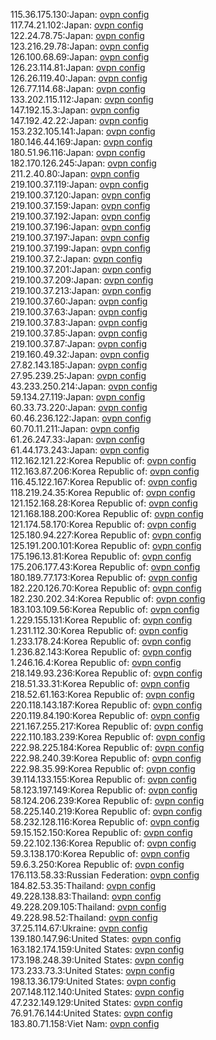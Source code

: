 115.36.175.130:Japan: [ovpn config](vpn/115_36_175_130.ovpn)  
117.74.21.102:Japan: [ovpn config](vpn/117_74_21_102.ovpn)  
122.24.78.75:Japan: [ovpn config](vpn/122_24_78_75.ovpn)  
123.216.29.78:Japan: [ovpn config](vpn/123_216_29_78.ovpn)  
126.100.68.69:Japan: [ovpn config](vpn/126_100_68_69.ovpn)  
126.23.114.81:Japan: [ovpn config](vpn/126_23_114_81.ovpn)  
126.26.119.40:Japan: [ovpn config](vpn/126_26_119_40.ovpn)  
126.77.114.68:Japan: [ovpn config](vpn/126_77_114_68.ovpn)  
133.202.115.112:Japan: [ovpn config](vpn/133_202_115_112.ovpn)  
147.192.15.3:Japan: [ovpn config](vpn/147_192_15_3.ovpn)  
147.192.42.22:Japan: [ovpn config](vpn/147_192_42_22.ovpn)  
153.232.105.141:Japan: [ovpn config](vpn/153_232_105_141.ovpn)  
180.146.44.169:Japan: [ovpn config](vpn/180_146_44_169.ovpn)  
180.51.96.116:Japan: [ovpn config](vpn/180_51_96_116.ovpn)  
182.170.126.245:Japan: [ovpn config](vpn/182_170_126_245.ovpn)  
211.2.40.80:Japan: [ovpn config](vpn/211_2_40_80.ovpn)  
219.100.37.119:Japan: [ovpn config](vpn/219_100_37_119.ovpn)  
219.100.37.120:Japan: [ovpn config](vpn/219_100_37_120.ovpn)  
219.100.37.159:Japan: [ovpn config](vpn/219_100_37_159.ovpn)  
219.100.37.192:Japan: [ovpn config](vpn/219_100_37_192.ovpn)  
219.100.37.196:Japan: [ovpn config](vpn/219_100_37_196.ovpn)  
219.100.37.197:Japan: [ovpn config](vpn/219_100_37_197.ovpn)  
219.100.37.199:Japan: [ovpn config](vpn/219_100_37_199.ovpn)  
219.100.37.2:Japan: [ovpn config](vpn/219_100_37_2.ovpn)  
219.100.37.201:Japan: [ovpn config](vpn/219_100_37_201.ovpn)  
219.100.37.209:Japan: [ovpn config](vpn/219_100_37_209.ovpn)  
219.100.37.213:Japan: [ovpn config](vpn/219_100_37_213.ovpn)  
219.100.37.60:Japan: [ovpn config](vpn/219_100_37_60.ovpn)  
219.100.37.63:Japan: [ovpn config](vpn/219_100_37_63.ovpn)  
219.100.37.83:Japan: [ovpn config](vpn/219_100_37_83.ovpn)  
219.100.37.85:Japan: [ovpn config](vpn/219_100_37_85.ovpn)  
219.100.37.87:Japan: [ovpn config](vpn/219_100_37_87.ovpn)  
219.160.49.32:Japan: [ovpn config](vpn/219_160_49_32.ovpn)  
27.82.143.185:Japan: [ovpn config](vpn/27_82_143_185.ovpn)  
27.95.239.25:Japan: [ovpn config](vpn/27_95_239_25.ovpn)  
43.233.250.214:Japan: [ovpn config](vpn/43_233_250_214.ovpn)  
59.134.27.119:Japan: [ovpn config](vpn/59_134_27_119.ovpn)  
60.33.73.220:Japan: [ovpn config](vpn/60_33_73_220.ovpn)  
60.46.236.122:Japan: [ovpn config](vpn/60_46_236_122.ovpn)  
60.70.11.211:Japan: [ovpn config](vpn/60_70_11_211.ovpn)  
61.26.247.33:Japan: [ovpn config](vpn/61_26_247_33.ovpn)  
61.44.173.243:Japan: [ovpn config](vpn/61_44_173_243.ovpn)  
112.162.121.22:Korea Republic of: [ovpn config](vpn/112_162_121_22.ovpn)  
112.163.87.206:Korea Republic of: [ovpn config](vpn/112_163_87_206.ovpn)  
116.45.122.167:Korea Republic of: [ovpn config](vpn/116_45_122_167.ovpn)  
118.219.24.35:Korea Republic of: [ovpn config](vpn/118_219_24_35.ovpn)  
121.152.168.28:Korea Republic of: [ovpn config](vpn/121_152_168_28.ovpn)  
121.168.188.200:Korea Republic of: [ovpn config](vpn/121_168_188_200.ovpn)  
121.174.58.170:Korea Republic of: [ovpn config](vpn/121_174_58_170.ovpn)  
125.180.94.227:Korea Republic of: [ovpn config](vpn/125_180_94_227.ovpn)  
125.191.200.101:Korea Republic of: [ovpn config](vpn/125_191_200_101.ovpn)  
175.196.13.81:Korea Republic of: [ovpn config](vpn/175_196_13_81.ovpn)  
175.206.177.43:Korea Republic of: [ovpn config](vpn/175_206_177_43.ovpn)  
180.189.77.173:Korea Republic of: [ovpn config](vpn/180_189_77_173.ovpn)  
182.220.126.70:Korea Republic of: [ovpn config](vpn/182_220_126_70.ovpn)  
182.230.202.34:Korea Republic of: [ovpn config](vpn/182_230_202_34.ovpn)  
183.103.109.56:Korea Republic of: [ovpn config](vpn/183_103_109_56.ovpn)  
1.229.155.131:Korea Republic of: [ovpn config](vpn/1_229_155_131.ovpn)  
1.231.112.30:Korea Republic of: [ovpn config](vpn/1_231_112_30.ovpn)  
1.233.178.24:Korea Republic of: [ovpn config](vpn/1_233_178_24.ovpn)  
1.236.82.143:Korea Republic of: [ovpn config](vpn/1_236_82_143.ovpn)  
1.246.16.4:Korea Republic of: [ovpn config](vpn/1_246_16_4.ovpn)  
218.149.93.236:Korea Republic of: [ovpn config](vpn/218_149_93_236.ovpn)  
218.51.33.31:Korea Republic of: [ovpn config](vpn/218_51_33_31.ovpn)  
218.52.61.163:Korea Republic of: [ovpn config](vpn/218_52_61_163.ovpn)  
220.118.143.187:Korea Republic of: [ovpn config](vpn/220_118_143_187.ovpn)  
220.119.84.190:Korea Republic of: [ovpn config](vpn/220_119_84_190.ovpn)  
221.167.255.217:Korea Republic of: [ovpn config](vpn/221_167_255_217.ovpn)  
222.110.183.239:Korea Republic of: [ovpn config](vpn/222_110_183_239.ovpn)  
222.98.225.184:Korea Republic of: [ovpn config](vpn/222_98_225_184.ovpn)  
222.98.240.39:Korea Republic of: [ovpn config](vpn/222_98_240_39.ovpn)  
222.98.35.99:Korea Republic of: [ovpn config](vpn/222_98_35_99.ovpn)  
39.114.133.155:Korea Republic of: [ovpn config](vpn/39_114_133_155.ovpn)  
58.123.197.149:Korea Republic of: [ovpn config](vpn/58_123_197_149.ovpn)  
58.124.206.239:Korea Republic of: [ovpn config](vpn/58_124_206_239.ovpn)  
58.225.140.219:Korea Republic of: [ovpn config](vpn/58_225_140_219.ovpn)  
58.232.128.116:Korea Republic of: [ovpn config](vpn/58_232_128_116.ovpn)  
59.15.152.150:Korea Republic of: [ovpn config](vpn/59_15_152_150.ovpn)  
59.22.102.136:Korea Republic of: [ovpn config](vpn/59_22_102_136.ovpn)  
59.3.138.170:Korea Republic of: [ovpn config](vpn/59_3_138_170.ovpn)  
59.6.3.250:Korea Republic of: [ovpn config](vpn/59_6_3_250.ovpn)  
176.113.58.33:Russian Federation: [ovpn config](vpn/176_113_58_33.ovpn)  
184.82.53.35:Thailand: [ovpn config](vpn/184_82_53_35.ovpn)  
49.228.138.83:Thailand: [ovpn config](vpn/49_228_138_83.ovpn)  
49.228.209.105:Thailand: [ovpn config](vpn/49_228_209_105.ovpn)  
49.228.98.52:Thailand: [ovpn config](vpn/49_228_98_52.ovpn)  
37.25.114.67:Ukraine: [ovpn config](vpn/37_25_114_67.ovpn)  
139.180.147.96:United States: [ovpn config](vpn/139_180_147_96.ovpn)  
163.182.174.159:United States: [ovpn config](vpn/163_182_174_159.ovpn)  
173.198.248.39:United States: [ovpn config](vpn/173_198_248_39.ovpn)  
173.233.73.3:United States: [ovpn config](vpn/173_233_73_3.ovpn)  
198.13.36.179:United States: [ovpn config](vpn/198_13_36_179.ovpn)  
207.148.112.140:United States: [ovpn config](vpn/207_148_112_140.ovpn)  
47.232.149.129:United States: [ovpn config](vpn/47_232_149_129.ovpn)  
76.91.76.144:United States: [ovpn config](vpn/76_91_76_144.ovpn)  
183.80.71.158:Viet Nam: [ovpn config](vpn/183_80_71_158.ovpn)  
